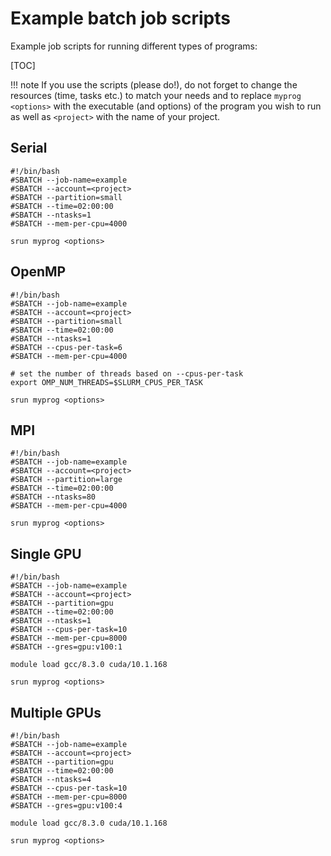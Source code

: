 # Example batch job scripts

Example job scripts for running different types of programs:

[TOC]

!!! note
    If you use the scripts (please do!), do not forget to change the resources
    (time, tasks etc.) to match your needs and to replace `myprog <options>`
    with the executable (and options) of the program you wish to run as well
    as `<project>` with the name of your project.

## Serial

```
#!/bin/bash
#SBATCH --job-name=example
#SBATCH --account=<project>
#SBATCH --partition=small
#SBATCH --time=02:00:00
#SBATCH --ntasks=1
#SBATCH --mem-per-cpu=4000

srun myprog <options>
```

## OpenMP

```
#!/bin/bash
#SBATCH --job-name=example
#SBATCH --account=<project>
#SBATCH --partition=small
#SBATCH --time=02:00:00
#SBATCH --ntasks=1
#SBATCH --cpus-per-task=6
#SBATCH --mem-per-cpu=4000

# set the number of threads based on --cpus-per-task
export OMP_NUM_THREADS=$SLURM_CPUS_PER_TASK

srun myprog <options>
```

## MPI

```
#!/bin/bash
#SBATCH --job-name=example
#SBATCH --account=<project>
#SBATCH --partition=large
#SBATCH --time=02:00:00
#SBATCH --ntasks=80
#SBATCH --mem-per-cpu=4000

srun myprog <options>
```

## Single GPU

```
#!/bin/bash
#SBATCH --job-name=example
#SBATCH --account=<project>
#SBATCH --partition=gpu
#SBATCH --time=02:00:00
#SBATCH --ntasks=1
#SBATCH --cpus-per-task=10
#SBATCH --mem-per-cpu=8000
#SBATCH --gres=gpu:v100:1

module load gcc/8.3.0 cuda/10.1.168

srun myprog <options>
```

## Multiple GPUs

```
#!/bin/bash
#SBATCH --job-name=example
#SBATCH --account=<project>
#SBATCH --partition=gpu
#SBATCH --time=02:00:00
#SBATCH --ntasks=4
#SBATCH --cpus-per-task=10
#SBATCH --mem-per-cpu=8000
#SBATCH --gres=gpu:v100:4

module load gcc/8.3.0 cuda/10.1.168

srun myprog <options>
```
